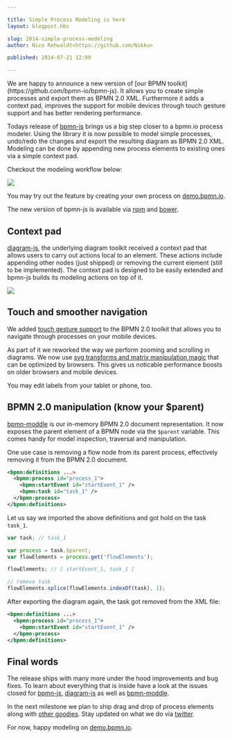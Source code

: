 ```yaml
---

title: Simple Process Modeling is here
layout: blogpost.hbs

slug: 2014-simple-process-modeling
author: Nico Rehwaldt<https://github.com/Nikku>

published: 2014-07-21 12:00

---
```


<p class="introduction">
  We are happy to announce a new version of [our BPMN toolkit](https://github.com/bpmn-io/bpmn-js).
  It allows you to create simple processes and export them as BPMN 2.0 XML.
  Furthermore it adds a context pad, improves the support for mobile devices through touch gesture support and has better rendering performance.
</p>

<!-- continue -->


Todays release of [bpmn-js](https://github.com/bpmn-io/bpmn-js) brings us a big step closer to a bpmn.io process modeler.
Using the library it is now possible to model simple processes, undo/redo the changes and export the resulting diagram as BPMN 2.0 XML.
Modeling can be done by appending new process elements to existing ones via a simple context pad.

Checkout the modeling workflow below:

<div class="figure">
  <img        src="{{ assets }}/attachments/blog/2014/005-simple-process-modeling.gif">
</div>

You may try out the feature by creating your own process on [demo.bpmn.io](http://demo.bpmn.io/new).

The new version of bpmn-js is available via [npm](http://npmjs.org/bpmn-js) and [bower](https://github.com/bpmn-io/bower-bpmn-js).


## Context pad

[diagram-js](https://github.com/bpmn-io/diagram-js), the underlying diagram toolkit received a context pad that allows users to carry out actions local to an element.
These actions include appending other nodes (just shipped) or removing the current element (still to be implemented).
The context pad is designed to be easily extended and bpmn-js builds its modeling actions on top of it.

<div class="figure">
  <img        src="{{ assets }}/attachments/blog/2014/005-context-pad.gif">
</div>


## Touch and smoother navigation


We added [touch gesture support](https://github.com/bpmn-io/bpmn-js/issues/46) to the BPMN 2.0 toolkit that allows you to navigate through processes on your mobile devices.

As part of it we reworked the way we perform zooming and scrolling in diagrams.
We now use [svg transforms and matrix manipulation magic](https://github.com/bpmn-io/bpmn-js/issues/81) that can be optimized by browsers.
This gives us noticable performance boosts on older browsers and mobile devices.

You may edit labels from your tablet or phone, too.

## BPMN 2.0 manipulation (know your $parent)

[bpmn-moddle](https://github.com/bpmn-io/bpmn-moddle) is our in-memory BPMN 2.0 document representation.
It now exposes the parent element of a BPMN node via the `$parent` variable.
This comes handy for model inspection, traversal and manipulation.

One use case is removing a flow node from its parent process, effectively removing it from the BPMN 2.0 document.

```xml
<bpmn:definitions ...>
  <bpmn:process id="process_1">
    <bpmn:startEvent id="startEvent_1" />
    <bpmn:task id="task_1" />
  </bpmn:process>
</bpmn:definitions>
```

Let us say we imported the above definitions and got hold on the task `task_1`.

```javascript
var task; // task_1

var process = task.$parent;
var flowElements = process.get('flowElements');

flowElements; // [ startEvent_1, task_1 ]

// remove task
flowElements.splice(flowElements.indexOf(task), 1);
```

After exporting the diagram again, the task got removed from the XML file:

```xml
<bpmn:definitions ...>
  <bpmn:process id="process_1">
    <bpmn:startEvent id="startEvent_1" />
  </bpmn:process>
</bpmn:definitions>
```


## Final words

The release ships with many more under the hood improvements and bug fixes.
To learn about everything that is inside have a look at the issues closed for [bpmn-js](https://github.com/bpmn-io/bpmn-js/issues?milestone=6&state=closed), [diagram-js](https://github.com/bpmn-io/diagram-js/issues?milestone=1&state=closed) as well as [bpmn-moddle](https://github.com/bpmn-io/bpmn-moddle/issues?milestone=2&state=closed).

In the next milestone we plan to ship drag and drop of process elements along with [other goodies](https://github.com/bpmn-io/bpmn-js/issues?milestone=3&state=open). Stay updated on what we do via [twitter](https://twitter.com/bpmn_io).

For now, happy modeling on [demo.bpmn.io](http://demo.bpmn.io/new).